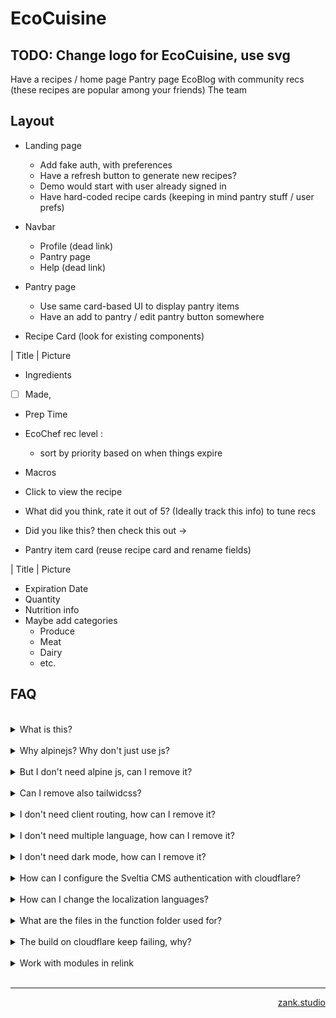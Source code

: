 # EcoCuisine

## TODO: Change logo for EcoCuisine, use svg


Have a recipes / home page
Pantry page
EcoBlog with community recs (these recipes are popular among your friends)
The team

## Layout
- Landing page
  - Add fake auth, with preferences
  - Have a refresh button to generate new recipes?
  - Demo would start with user already signed in
  - Have hard-coded recipe cards (keeping in mind pantry stuff / user prefs)
- Navbar
  - Profile (dead link)
  - Pantry page
  - Help (dead link)
- Pantry page
  - Use same card-based UI to display pantry items
  - Have an add to pantry / edit pantry button somewhere


- Recipe Card (look for existing components)

| Title | 
Picture

- Ingredients
- [ ] Made, 
- Prep Time
- EcoChef rec level : 
  - sort by priority based on when things expire
- Macros
- Click to view the recipe
- What did you think, rate it out of 5? (Ideally track this info) to tune recs
- Did you like this? then check this out ->

- Pantry item card (reuse recipe card and rename fields)

| Title | 
Picture

- Expiration Date
- Quantity
- Nutrition info
- Maybe add categories
  - Produce
  - Meat
  - Dairy
  - etc.



## FAQ

<br/>

<details>
  <summary>What is this?</summary>
<br/>
  This is a astro template that uses tailwindcss and alpinejs
</details>
<br/>

<details>
  <summary>Why alpinejs? Why don't just use js?</summary>
<br/>
  Alpine js is less than 17kb and it make javascript very fast to write, there are also various open source ready to use components like https://js.hyperui.dev, https://devdojo.com/pines, https://www.alpinetoolbox.com/examples, https://alpinejs.dev/components#components
</details>
<br/>

<details>
  <summary>But I don't need alpine js, can I remove it?</summary>
<br/>
  Of course, but some components use it and you'll have to edit these, more specifically you ll have to: <br/>
  <ul style="list-style: inside;">
    <li>First remove the package with the command <code>npm unistall @astrojs/alpinejs @types/alpinejs alpinejs</code></li>
    <li>Adjust all components that uses alpine js: <code>faq.astro</code>, <code>themeselector.astro</code>, <code>navbar.astro</code></li>
  </ul>
</details>
<br/>

<details>
  <summary>Can I remove also tailwidcss?</summary>
<br/>
  I mean, you can, but you'll have to basically rewrite all the template, so I don't recommend it
</details>
<br/>

<details>
  <summary>I don't need client routing, how can I remove it?</summary>
<br/>
  From astro 2.9 you can opt-in for client routing (https://astro.build/blog/astro-290) by activating the experimental flag viewTransitions <br/>
  You can remove client routing by removing <code>viewTransitions: true</code> from <code>astro.config.mjs</code> And the <code>ViewTransitions</code> component from Layout.astro
</details>
<br/>

<details>
  <summary>I don't need multiple language, how can I remove it?</summary>
<br/>
  One way is to simply keep one language and remove the selector from the footer but in order to fully remove the localization you have to: <br/>
  <ul style="list-style: inside;">
    <li>Remove the i18next pacakage <code>npm unistall astro-i18next</code></li>
    <li>Remove <code>astro-i18next.config.mjs</code> file</li>
    <li>Remove <code>locales</code> folder from public</li>
    <li>Remove <code>languageselector.astro</code> file and from footer</li>
    <li>Find all reference to <code>i18next</code> and <code>astro-i18next</code> and replace with your text</li>
  </ul>
</details>
<br/>

<details>
  <summary>I don't need dark mode, how can I remove it?</summary>
<br/>
  Dark mode is embedded into tailwindcss, so you can't remove it, but you can remove the switch from the navbar
</details>
<br/>


<details>
  <summary>How can I configure the Sveltia CMS authentication with cloudflare?</summary>
<br/>
  To configure Sveltia CMS with cloudflare follow this guide <a href="https://github.com/sveltia/sveltia-cms" target="_blank">https://github.com/sveltia/sveltia-cms</a>
</details>
<br/>


<details>
  <summary>How can I change the localization languages?</summary>
<br/>
  In order to change the languages you have to change the languages in the file <code>astro-i18next.config.mjs</code> and in the netlifyCMS configuration on the file <code>astro.config.mjs</code> <br/>
  Then change the locales files folders in <code>public/locales</code>
</details>
<br/>

<details>
  <summary>What are the files in the function folder used for?</summary>
<br/>
  These are cloudflare function that are used for the authentication to the decap CMS
</details>
<br/>

<details>
  <summary>The build on cloudflare keep failing, why?</summary>
<br/>
  One of the problem could be that the Build system version is setted to version 1, make sure that version 2 is selected
</details>
<br/>

<details>
  <summary>Work with modules in relink</summary>
<br/>
  This is helpful if you want to apply some changes to various modules while you are working on the website.
To do so you have to go into each module and run

```
npm link
```
</details>
<br/>

---

<p align="right"><a href="https://zank.studio/" target="_blank">zank.studio</p>
